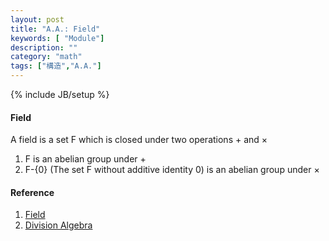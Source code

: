 ```yaml
---
layout: post
title: "A.A.: Field"
keywords: [ "Module"]
description: ""
category: "math"
tags: ["構造","A.A."]
---
```

{% include JB/setup %}


#### Field
A field is a set F which is closed under two operations + and $\times$
1. F is an abelian group under +
2. F-{0} (The set F without additive identity 0) is an abelian group under
   $\times$


#### Reference
1. [Field](http://www-users.math.umn.edu/~brubaker/docs/152/152groups.pdf)
2. [Division Algebra](http://mathworld.wolfram.com/DivisionAlgebra.html)
